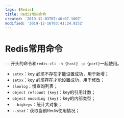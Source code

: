 ```yaml
---
tags: [Redis]
title: Redis常用命令
created: '2019-12-03T07:46:07.100Z'
modified: '2019-12-16T03:41:24.925Z'
---
```


# Redis常用命令

`--` 开头的命令和`redis-cli -h {host} -p {port}`一起使用。

- `setnx`：key 必须不存在才能设置成功，用于新增；
- `setxx`：key 必须存在才能设置成功，用于修改；
- `slowlog`：慢查询列表；
- `object refcount {key}`：key的引用计数；
- `object encoding {key}`：key的内部类型；
- `--bigkeys`：统计大对象；
- `--stat`：获取当前Redis使用情况；
